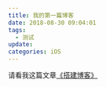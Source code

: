 ```yaml
---
title: 我的第一篇博客
date: 2018-08-30 09:04:01
tags:
  - 测试
update: 
categories: iOS 
---
```



请看我这篇文章[《搭建博客》](/2018/08/30/Hexo-搭建博客/)